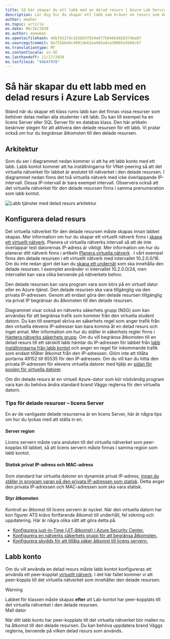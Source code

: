 ```yaml
---
title: Så här skapar du ett labb med en delad resurs | Azure Lab Services
description: Lär dig hur du skapar ett labb som kräver en resurs som delas mellan eleverna.
author: emaher
ms.topic: article
ms.date: 06/26/2020
ms.author: enewman
ms.openlocfilehash: d4bf4127dc163bb5f034e077b84664828374ba87
ms.sourcegitcommit: 8e7316bd4c4991de62ea485adca30065e5b86c67
ms.translationtype: MT
ms.contentlocale: sv-SE
ms.lasthandoff: 11/17/2020
ms.locfileid: "94647978"
---
```

# <a name="how-to-create-a-lab-with-a-shared-resource-in-azure-lab-services"></a>Så här skapar du ett labb med en delad resurs i Azure Lab Services

Ibland när du skapar ett klass rums labb kan det finnas vissa resurser som behöver delas mellan alla studenter i ett labb.  Du kan till exempel ha en licens Server eller SQL Server för en databas klass.  Den här artikeln beskriver stegen för att aktivera den delade resursen för ett labb.  Vi pratar också om hur du begränsar åtkomsten till den delade resursen.

## <a name="architecture"></a>Arkitektur

Som du ser i diagrammet nedan kommer vi att ha ett labb konto med ett labb.  Labb kontot kommer att ha inställningarna för VNet-peering så att det virtuella nätverket för labbet är anslutet till nätverket i den delade resursen.  I diagrammet nedan finns det två virtuella nätverk med icke överlappande IP-intervall.  Dessa IP-intervall är bara exempel intervall.  Observera också att det virtuella nätverket för den delade resursen finns i samma prenumeration som labb kontot.

![Labb tjänster med delad resurs arkitektur](./media/how-to-create-a-lab-with-shared-resource/shared-resource-architecture.png)

## <a name="setup-shared-resource"></a>Konfigurera delad resurs

Det virtuella nätverket för den delade resursen måste skapas innan labbet skapas.  Mer information om hur du skapar ett virtuellt nätverk finns i [skapa ett virtuellt nätverk](../virtual-network/quick-create-portal.md).  Planera ut virtuella nätverks intervall så att de inte överlappar test datorernas IP-adress är viktigt.  Mer information om hur du planerar ditt nätverk finns i artikeln [Planera virtuella nätverk](../virtual-network/virtual-network-vnet-plan-design-arm.md) . I vårt exempel finns den delade resursen i ett virtuellt nätverk med intervallet 10.2.0.0/16.  Om du inte redan gjort det kan du [skapa ett undernät](../virtual-network/virtual-network-manage-subnet.md#add-a-subnet) som ska innehålla den delade resursen.  I exemplet använder vi intervallet 10.2.0.0/24, men intervallet kan vara olika beroende på nätverkets behov.

Den delade resursen kan vara program vara som körs på en virtuell dator eller en Azure-tjänst. Den delade resursen ska vara tillgänglig via den privata IP-adressen.  Genom att endast göra den delade resursen tillgänglig via privat IP begränsar du åtkomsten till den delade resursen.

Diagrammet visar också en nätverks säkerhets grupp (NSG) som kan användas för att begränsa trafik som kommer från den virtuella student datorn.  Du kan till exempel skriva en säkerhets regel som anger trafik från den virtuella elevens IP-adresser kan bara komma åt en delad resurs och inget annat.  Mer information om hur du ställer in säkerhets regler finns i [Hantera nätverks säkerhets grupp](../virtual-network/manage-network-security-group.md#work-with-security-rules). Om du vill begränsa åtkomsten till en delad resurs till ett särskilt labb hämtar du IP-adressen för labbet från [labb inställningarna från labb kontot](manage-labs.md#view-labs-in-a-lab-account) och anger en regel för inkommande trafik som endast tillåter åtkomst från den IP-adressen.  Glöm inte att tillåta portarna 49152 till 65535 för den IP-adressen.  Om du vill kan du hitta den privata IP-adressen för elevens virtuella datorer med hjälp av [sidan för poolen för virtuella datorer](how-to-set-virtual-machine-passwords.md).

Om din delade resurs är en virtuell Azure-dator som kör nödvändig program vara kan du behöva ändra standard brand Väggs reglerna för den virtuella datorn.

### <a name="tips-for-shared-resources---license-server"></a>Tips för delade resurser – licens Server
En av de vanligaste delade resurserna är en licens Server, här är några tips om hur du lyckas med att ställa in en.
#### <a name="server-region"></a>Server region
Licens servern måste vara ansluten till det virtuella nätverket som peer-kopplas till labbet, så att licens servern måste finnas i samma region som labb kontot.

#### <a name="static-private-ip-and-mac-address"></a>Statisk privat IP-adress och MAC-adress
Som standard har virtuella datorer en dynamisk privat IP-adress, [innan du ställer in program varan på den privata IP-adressen som statisk](../virtual-network/virtual-networks-static-private-ip-arm-pportal.md). Detta anger den privata IP-adressen och MAC-adressen som ska vara statisk.  

#### <a name="control-access"></a>Styr åtkomsten
Kontroll av åtkomst till licens servern är nyckel.  När den virtuella datorn har kon figurer ATS krävs fortfarande åtkomst till underhåll, fel sökning och uppdatering.  Här är några olika sätt att göra detta på.
- [Konfigurera just-in-Time (JIT-åtkomst) i Azure Security Center.](../security-center/security-center-just-in-time.md?tabs=jit-config-asc%252cjit-request-asc)
- [Konfigurera en nätverks säkerhets grupp för att begränsa åtkomsten.](../virtual-network/network-security-groups-overview.md)
- [Konfigurera skydds för att tillåta säker åtkomst till licens servern.](https://azure.microsoft.com/services/azure-bastion/)

## <a name="lab-account"></a>Labb konto

Om du vill använda en delad resurs måste labb kontot konfigureras att använda ett peer-kopplat [virtuellt nätverk](how-to-connect-peer-virtual-network.md).  I det här fallet kommer vi att peer-koppla till det virtuella nätverket som innehåller den delade resursen.

>[!WARNING]
>Labbet för klassen måste skapas **efter** att Lab-kontot har peer-kopplats till det virtuella nätverket i den delade resursen.  
Mall dator

När ditt labb konto har peer-kopplats till det virtuella nätverket bör mallen nu ha åtkomst till den delade resursen.  Du kan behöva uppdatera brand Väggs reglerna, beroende på vilken delad resurs som används.